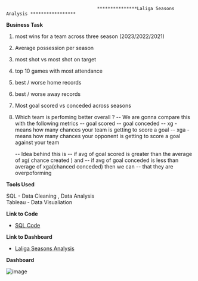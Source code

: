                                       ***************Laliga Seasons Analysis *****************


**Business Task**
      
1. most wins for a team  across three season (2023/2022/2021)
2. Average possession  per season  
3. most shot vs most shot on target 
4. top 10 games with most attendance
5. best  / worse home  records     
6. best / worse away records
7. Most goal scored vs conceded across seasons
8.  Which  team is perfoming better overall ? 
-- We are gonna compare this with the following metrics 
		-- goal scored 
        -- goal conceded 
		-- xg  -  means how many chances your team is getting to score a goal 
        -- xga  - means how many chances your opponent is getting to score a goal against your team 
    
    --   Idea behind this is 
     --  if avg of goal scored is greater than the average of xg( chance created ) and 
      -- if avg of goal conceded is less than average of xga(chanced conceded) then we can 
      -- that they are overpoforming  


**Tools Used**   

SQL - Data Cleaning , Data Analysis    
Tableau - Data Visualiation     




 **Link to Code**  
 - [SQL Code](https://github.com/Sambhav10/Data_Analyst_Portfolio/blob/main/SQL/Laliga_Analysis/laliga_match_data.sql)


   

 **Link to Dashboard**
- [Laliga Seasons Analysis](https://public.tableau.com/app/profile/sambhav.timalsina/viz/Laliga_Data_Analysis/Dashboard2)

 **Dashboard**

![image](https://github.com/Sambhav10/Data_Analyst_Portfolio/assets/85670420/4e8bea44-3e38-4e60-baad-816adb09b87d)





  
